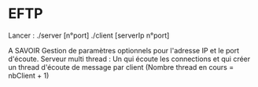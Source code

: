 # EFTP

Lancer :
	./server [n°port]
	./client [serverIp n°port]

A SAVOIR
Gestion de paramètres optionnels pour l'adresse IP et le port d'écoute.
Serveur multi thread : Un qui écoute les connections et qui créer un thread d'écoute de message par client (Nombre thread en cours = nbClient + 1)

